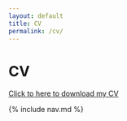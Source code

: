 ```yaml
---
layout: default
title: CV
permalink: /cv/
---
```


# CV

[Click to here to download my CV](/assets/CV_2.0.pdf)

{% include nav.md %}
